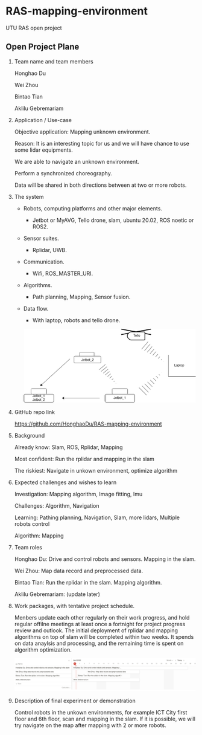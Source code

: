 # RAS-mapping-environment

UTU RAS open project

## Open Project Plane

1. Team name and team members

    Honghao Du	

    Wei Zhou
    
    Bintao Tian
    
    Aklilu Gebremariam

2. Application / Use-case

    Objective application: Mapping unknown environment.

    Reason: It is an interesting topic for us and we will have chance to use some lidar equipments.

    We are able to navigate an unknown environment.
    
    Perform a synchronized choreography.
    
    Data will be shared in both directions between at two or more robots.

3. The system

    - Robots, computing platforms and other major elements.
        - Jetbot or MyAVG, Tello drone, slam, ubuntu 20.02, ROS noetic or ROS2.
    - Sensor suites.
        - Rplidar, UWB.
    - Communication.
        - Wifi, ROS_MASTER_URI.
    - Algorithms.
        - Path planning, Mapping, Sensor fusion.
    - Data flow.
        - With laptop, robots and tello drone.

        ![data flow](README_images/data_flow.drawio.png)

4. GitHub repo link

    https://github.com/HonghaoDu/RAS-mapping-environment

5. Background

    Already know: Slam, ROS, Rplidar, Mapping

    Most confident: Run the rplidar and mapping in the slam
    
    The riskiest: Navigate in unkown environment, optimize algorithm

6. Expected challenges and wishes to learn

    Investigation: Mapping algorithm, Image fitting, Imu
    
    Challenges: Algorithm, Navigation
    
    Learning: Pathing planning, Navigation, Slam, more lidars, Multiple robots control
    
    Algorithm: Mapping

7. Team roles

    Honghao Du: Drive and control robots and sensors. Mapping in the slam.

    Wei Zhou: Map data record and preprocessed data.
    
    Bintao Tian: Run the rplidar in the slam. Mapping algorithm.
    
    Aklilu Gebremariam: (update later)

8. Work packages, with tentative project schedule.

    Menbers update each other regularly on their work progress, and hold regular offilne meetings at least once a fortnight for project progress review and outlook. The initial deployment of rplidar and mapping algorithms on top of slam will be completed within two weeks. It spends on data anaylsis and processing, and the remaining time is spent on algorithm optimization.

    ![gantt chart](README_images/gantt_chart.png)

9. Description of final experiment or demonstration

    Control robots in the unkown environments, for example ICT City first floor and 6th floor, scan and mapping in the slam. If it is possible, we will try navigate on the map after mapping with 2 or more robots.
